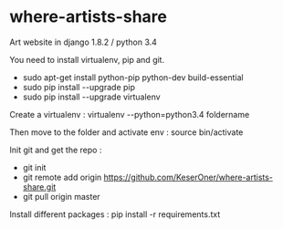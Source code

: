 # where-artists-share

Art website in django 1.8.2 / python 3.4

You need to install virtualenv, pip and git.

* sudo apt-get install python-pip python-dev build-essential
* sudo pip install --upgrade pip
* sudo pip install --upgrade virtualenv

Create a virtualenv :
virtualenv --python=python3.4 foldername

Then move to the folder and activate env :
source bin/activate

Init git and get the repo :
* git init
* git remote add origin https://github.com/KeserOner/where-artists-share.git
* git pull origin master

Install different packages :
pip install -r requirements.txt


